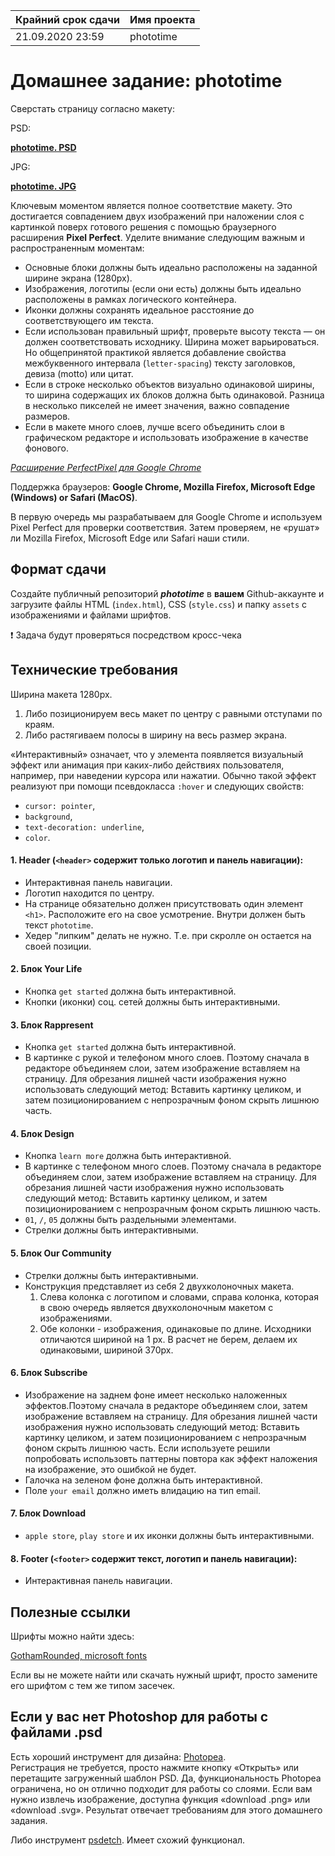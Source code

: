| Крайний срок сдачи | Имя проекта |
| ------------------ | ----------- |
| 21.09.2020 23:59   | phototime   |

# Домашнее задание: phototime

Сверстать страницу согласно макету:

PSD:

**[phototime. PSD](https://github.com/rolling-scopes-school/tasks/blob/master/tasks/markups/level-1/phototime/phototime.psd)**

JPG:

**[phototime. JPG](https://github.com/rolling-scopes-school/tasks/blob/master/tasks/markups/level-1/phototime/phototime.jpg)**

Ключевым моментом является полное соответствие макету. Это достигается совпадением двух изображений при наложении слоя с картинкой поверх готового решения с помощью браузерного расширения **Pixel Perfect**. Уделите внимание следующим важным и распространенным моментам:

- Основные блоки должны быть идеально расположены на заданной ширине экрана (1280px).
- Изображения, логотипы (если они есть) должны быть идеально расположены в рамках логического контейнера.
- Иконки должны сохранять идеальное расстояние до соответствующего им текста.
- Если использован правильный шрифт, проверьте высоту текста — он должен соответствовать исходнику. Ширина может варьироваться. Но общепринятой практикой является добавление свойства межбуквенного интервала (`letter-spacing`) тексту заголовков, девиза (motto) или цитат.
- Если в строке несколько объектов визуально одинаковой ширины, то ширина содержащих их блоков должна быть одинаковой. Разница в несколько пикселей не имеет значения, важно совпадение размеров.
- Если в макете много слоев, лучше всего объединить слои в графическом редакторе и использовать изображение в качестве фонового.

_[Расширение PerfectPixel для Google Chrome](https://chrome.google.com/webstore/detail/perfectpixel-by-welldonec/dkaagdgjmgdmbnecmcefdhjekcoceebi?hl=en)_

Поддержка браузеров: **Google Chrome, Mozilla Firefox, Microsoft Edge (Windows) or Safari (MacOS)**.

В первую очередь мы разрабатываем для Google Chrome и используем Pixel Perfect для проверки соответствия. Затем проверяем, не «рушат» ли Mozilla Firefox, Microsoft Edge или Safari наши стили.

## Формат сдачи

Создайте публичный репозиторий **_phototime_** в **вашем** Github-аккаунте и загрузите файлы HTML (`index.html`), CSS (`style.css`) и папку `assets` с изображениями и файлами шрифтов.

❗ Задача будут проверяться посредством кросс-чека

## Технические требования

Ширина макета 1280px.

1. Либо позиционируем весь макет по центру с равными отступами по краям.
2. Либо растягиваем полосы в ширину на весь размер экрана.

«Интерактивный» означает, что у элемента появляется визуальный эффект или анимация при каких-либо действиях пользователя, например, при наведении курсора или нажатии. Обычно такой эффект реализуют при помощи псевдокласса `:hover` и следующих свойств:

- `cursor: pointer`,
- `background`,
- `text-decoration: underline`,
- `color`.

#### 1. **Header** (`<header>` содержит только логотип и панель навигации):

- Интерактивная панель навигации.
- Логотип находится по центру.
- На странице обязательно должен присутствовать один элемент `<h1>`. Расположите его на свое усмотрение. Внутри должен быть текст `phototime`.
- Хедер "липким" делать не нужно. Т.е. при скролле он остается на своей позиции.

#### 2. Блок **Your Life**

- Кнопка `get started` должна быть интерактивной.
- Кнопки (иконки) соц. сетей должны быть интерактивными.

#### 3. Блок **Rappresent**

- Кнопка `get started` должна быть интерактивной.
- В картинке с рукой и телефоном много слоев. Поэтому сначала в редакторе объединяем слои, затем изображение вставляем на страницу. Для обрезания лишней части изображения нужно использовать следующий метод: Вставить картинку целиком, и затем позиционированием с непрозрачным фоном скрыть лишнюю часть.

#### 4. Блок **Design**

- Кнопка `learn more` должна быть интерактивной.
- В картинке с телефоном много слоев. Поэтому сначала в редакторе объединяем слои, затем изображение вставляем на страницу. Для обрезания лишней части изображения нужно использовать следующий метод: Вставить картинку целиком, и затем позиционированием с непрозрачным фоном скрыть лишнюю часть.
- `01`, `/`, `05` должны быть раздельными элементами.
- Стрелки должны быть интерактивными.

#### 5. Блок **Our Community**

- Стрелки должны быть интерактивными.
- Конструкция представляет из себя 2 двухколоночных макета.
  1. Слева колонка с логотипом и словами, справа колонка, которая в свою очередь является двухколоночным макетом с изображениями.
  2. Обе колонки - изображения, одинаковые по длине. Исходники отличаются шириной на 1 px. В расчет не берем, делаем их одинаковыми, шириной 370px.

#### 6. Блок **Subscribe**

- Изображение на заднем фоне имеет несколько наложенных эффектов.Поэтому сначала в редакторе объединяем слои, затем изображение вставляем на страницу. Для обрезания лишней части изображения нужно использовать следующий метод: Вставить картинку целиком, и затем позиционированием с непрозрачным фоном скрыть лишнюю часть. Если используете решили попробовать использовть паттерны повтора как эффект наложения на изображение, это ошибкой не будет.
- Галочка на зеленом фоне должна быть интерактивной.
- Поле `your email` должно иметь влидацию на тип email.

#### 7. Блок **Download**

- `apple store`, `play store` и их иконки должны быть интерактивными.

#### 8. **Footer** (`<footer>` содержит текст, логотип и панель навигации):

- Интерактивная панель навигации.

## Полезные ссылки

Шрифты можно найти здесь:

[GothamRounded, microsoft fonts](https://www.wfonts.com/font/gotham-rounded)

Если вы не можете найти или скачать нужный шрифт, просто замените его шрифтом с тем же типом засечек.

## Если у вас нет Photoshop для работы с файлами .psd

Есть хороший инструмент для дизайна: [Photopea](https://www.photopea.com/).  
Регистрация не требуется, просто нажмите кнопку «Открыть» или перетащите загруженный шаблон PSD. Да, функциональность Photopea ограничена, но он отлично подходит для работы со слоями.
Если вам нужно извлечь изображение, доступна функция «download .png» или «download .svg».
Результат отвечает требованиям для этого домашнего задания.

Либо инструмент [psdetch](https://psdetch.com/).
Имеет схожий функционал.
